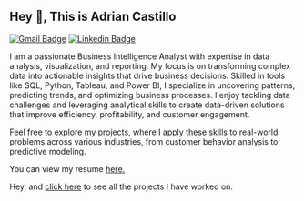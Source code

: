 ## Hey 👋, This is Adrian Castillo
[![Gmail Badge](https://img.shields.io/badge/-adriancastill290@gmail.com-c14438?style=flat&logo=Gmail&logoColor=white&link=mailto:adriancastill290@gmail.com)](mailto:adriancastill290@gmail.com) 
[![Linkedin Badge](https://img.shields.io/badge/-adriancastillo--0072b1?style=flat&logo=Linkedin&logoColor=white&link=https://www.linkedin.com/in/adrian-castillo-/)](https://www.linkedin.com/in/adrian-castillo-/)  <p align='left'>I am a passionate Business Intelligence Analyst with expertise in data analysis, visualization, and reporting. My focus is on transforming complex data into actionable insights that drive business decisions. Skilled in tools like SQL, Python, Tableau, and Power BI, I specialize in uncovering patterns, predicting trends, and optimizing business processes. I enjoy tackling data challenges and leveraging analytical skills to create data-driven solutions that improve efficiency, profitability, and customer engagement.

<p>Feel free to explore my projects, where I apply these skills to real-world problems across various industries, from customer behavior analysis to predictive modeling.</p>
<p align='left'>You can view my resume <a href='https://docs.google.com/document/d/1BMaZkeYRkBnYrMAZw1DD3Srx7aX_qjUbc2ZbO8bRxSM/edit?tab=t.0' target='_blank'><u>here</u>.</a></p>
<p align='left'>Hey, and <a href='https://github.com/adrian-castillo1/Data_projects_TripleTen' target='_blank'><u>click here</u></a> to see all the projects I have worked on.</p>

